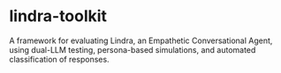 # lindra-toolkit
A framework for evaluating Lindra, an Empathetic Conversational Agent, using dual-LLM testing, persona-based simulations, and automated classification of responses.
